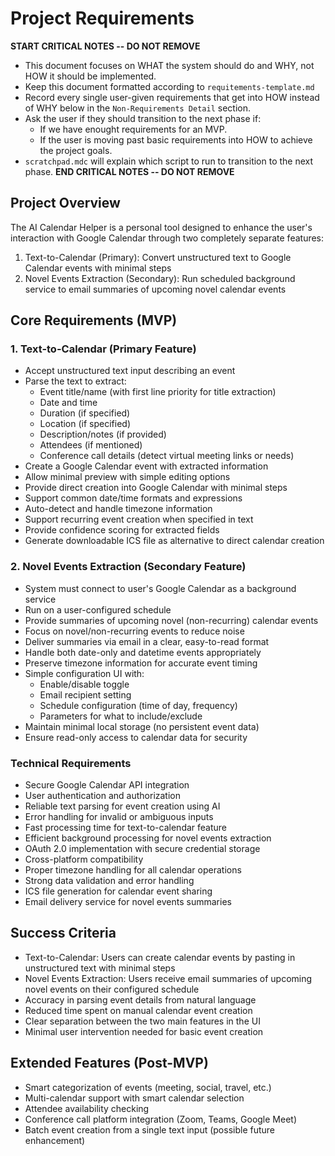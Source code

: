# Project Requirements

**START CRITICAL NOTES -- DO NOT REMOVE**
- This document focuses on WHAT the system should do and WHY, not HOW it should be implemented.
- Keep this document formatted according to `requitements-template.md`
- Record every single user-given requirements that get into HOW instead of WHY below in the `Non-Requirements Detail` section.
- Ask the user if they should transition to the next phase if:
    - If we have enought requirements for an MVP.
    - If the user is moving past basic requirements into HOW to achieve the project goals.
- `scratchpad.mdc` will explain which script to run to transition to the next phase.
**END CRITICAL NOTES -- DO NOT REMOVE**


## Project Overview
The AI Calendar Helper is a personal tool designed to enhance the user's interaction with Google Calendar through two completely separate features:
1. Text-to-Calendar (Primary): Convert unstructured text to Google Calendar events with minimal steps
2. Novel Events Extraction (Secondary): Run scheduled background service to email summaries of upcoming novel calendar events

## Core Requirements (MVP)

### 1. Text-to-Calendar (Primary Feature)
- Accept unstructured text input describing an event
- Parse the text to extract:
  - Event title/name (with first line priority for title extraction)
  - Date and time
  - Duration (if specified)
  - Location (if specified)
  - Description/notes (if provided)
  - Attendees (if mentioned)
  - Conference call details (detect virtual meeting links or needs)
- Create a Google Calendar event with extracted information
- Allow minimal preview with simple editing options
- Provide direct creation into Google Calendar with minimal steps
- Support common date/time formats and expressions
- Auto-detect and handle timezone information
- Support recurring event creation when specified in text
- Provide confidence scoring for extracted fields
- Generate downloadable ICS file as alternative to direct calendar creation

### 2. Novel Events Extraction (Secondary Feature)
- System must connect to user's Google Calendar as a background service
- Run on a user-configured schedule
- Provide summaries of upcoming novel (non-recurring) calendar events
- Focus on novel/non-recurring events to reduce noise
- Deliver summaries via email in a clear, easy-to-read format
- Handle both date-only and datetime events appropriately
- Preserve timezone information for accurate event timing
- Simple configuration UI with:
  - Enable/disable toggle
  - Email recipient setting
  - Schedule configuration (time of day, frequency)
  - Parameters for what to include/exclude
- Maintain minimal local storage (no persistent event data)
- Ensure read-only access to calendar data for security

### Technical Requirements
- Secure Google Calendar API integration
- User authentication and authorization
- Reliable text parsing for event creation using AI
- Error handling for invalid or ambiguous inputs
- Fast processing time for text-to-calendar feature
- Efficient background processing for novel events extraction
- OAuth 2.0 implementation with secure credential storage
- Cross-platform compatibility
- Proper timezone handling for all calendar operations
- Strong data validation and error handling
- ICS file generation for calendar event sharing
- Email delivery service for novel events summaries

## Success Criteria
- Text-to-Calendar: Users can create calendar events by pasting in unstructured text with minimal steps
- Novel Events Extraction: Users receive email summaries of upcoming novel events on their configured schedule
- Accuracy in parsing event details from natural language
- Reduced time spent on manual calendar event creation
- Clear separation between the two main features in the UI
- Minimal user intervention needed for basic event creation

## Extended Features (Post-MVP)
- Smart categorization of events (meeting, social, travel, etc.)
- Multi-calendar support with smart calendar selection
- Attendee availability checking
- Conference call platform integration (Zoom, Teams, Google Meet)
- Batch event creation from a single text input (possible future enhancement)